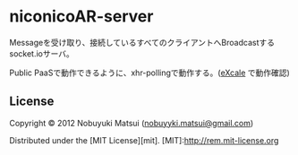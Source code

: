 niconicoAR-server
==========

Messageを受け取り、接続しているすべてのクライアントへBroadcastするsocket.ioサーバ。

Public PaaSで動作できるように、xhr-pollingで動作する。([eXcale](www.excale.net) で動作確認) 

License
-------
Copyright &copy; 2012 Nobuyuki Matsui (nobuyyki.matsui@gmail.com)

Distributed under the [MIT License][mit].
[MIT]:http://rem.mit-license.org
